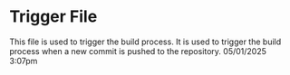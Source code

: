 # Trigger File
This file is used to trigger the build process. It is used to trigger the build process when a new commit is pushed to the repository. 
05/01/2025 3:07pm
